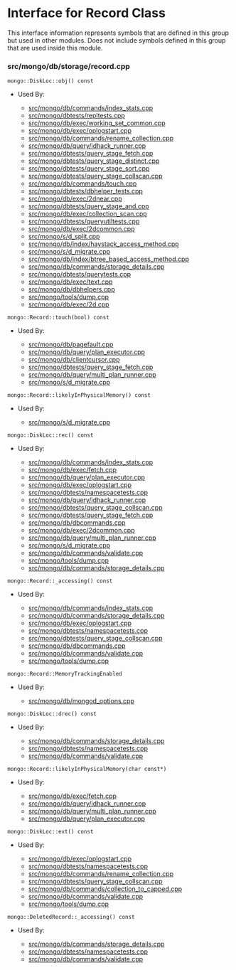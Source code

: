 
# Interface for Record Class
This interface information represents symbols that are defined in this group but used in other modules.  Does not include symbols defined in this group that are used inside this module.

### src/mongo/db/storage/record.cpp

<div></div>

    mongo::DiskLoc::obj() const

- Used By:

    - [src/mongo/db/commands/index\_stats.cpp](../../../../queries/database\_commands)
    - [src/mongo/dbtests/repltests.cpp](../../../../tests/unit\_tests)
    - [src/mongo/db/exec/working\_set\_common.cpp](../../../../queries/core\_query\_system)
    - [src/mongo/db/exec/oplogstart.cpp](../../../../queries/core\_query\_system)
    - [src/mongo/db/commands/rename\_collection.cpp](../../../../queries/database\_commands)
    - [src/mongo/db/query/idhack\_runner.cpp](../../../../queries/core\_query\_system)
    - [src/mongo/dbtests/query\_stage\_fetch.cpp](../../../../tests/unit\_tests)
    - [src/mongo/dbtests/query\_stage\_distinct.cpp](../../../../queries/core\_query\_system)
    - [src/mongo/dbtests/query\_stage\_sort.cpp](../../../../tests/unit\_tests)
    - [src/mongo/dbtests/query\_stage\_collscan.cpp](../../../../tests/unit\_tests)
    - [src/mongo/db/commands/touch.cpp](../../../../queries/database\_commands)
    - [src/mongo/dbtests/dbhelper\_tests.cpp](../../../../tests/unit\_tests)
    - [src/mongo/db/exec/2dnear.cpp](../../../../queries/core\_query\_system)
    - [src/mongo/dbtests/query\_stage\_and.cpp](../../../../tests/unit\_tests)
    - [src/mongo/db/exec/collection\_scan.cpp](../../../../queries/core\_query\_system)
    - [src/mongo/dbtests/queryutiltests.cpp](../../../../tests/unit\_tests)
    - [src/mongo/db/exec/2dcommon.cpp](../../../../queries/core\_query\_system)
    - [src/mongo/s/d\_split.cpp](../../../../sharding/chunk\_management)
    - [src/mongo/db/index/haystack\_access\_method.cpp](../../../../queries/indexing)
    - [src/mongo/s/d\_migrate.cpp](../../../../sharding/chunk\_management)
    - [src/mongo/db/index/btree\_based\_access\_method.cpp](../../../../queries/indexing)
    - [src/mongo/db/commands/storage\_details.cpp](../../../../queries/database\_commands)
    - [src/mongo/dbtests/querytests.cpp](../../../../tests/unit\_tests)
    - [src/mongo/db/exec/text.cpp](../../../../queries/core\_query\_system)
    - [src/mongo/db/dbhelpers.cpp](../../../../queries/client\_and\_operation\_tracking)
    - [src/mongo/tools/dump.cpp](../../../../tools/tools)
    - [src/mongo/db/exec/2d.cpp](../../../../queries/core\_query\_system)

<div></div>

    mongo::Record::touch(bool) const

- Used By:

    - [src/mongo/db/pagefault.cpp](../../../../storage/page\_fault\_utilities)
    - [src/mongo/db/query/plan\_executor.cpp](../../../../queries/core\_query\_system)
    - [src/mongo/db/clientcursor.cpp](../../../../queries/client\_and\_operation\_tracking)
    - [src/mongo/dbtests/query\_stage\_fetch.cpp](../../../../tests/unit\_tests)
    - [src/mongo/db/query/multi\_plan\_runner.cpp](../../../../queries/core\_query\_system)
    - [src/mongo/s/d\_migrate.cpp](../../../../sharding/chunk\_management)

<div></div>

    mongo::Record::likelyInPhysicalMemory() const

- Used By:

    - [src/mongo/s/d\_migrate.cpp](../../../../sharding/chunk\_management)

<div></div>

    mongo::DiskLoc::rec() const

- Used By:

    - [src/mongo/db/commands/index\_stats.cpp](../../../../queries/database\_commands)
    - [src/mongo/db/exec/fetch.cpp](../../../../queries/core\_query\_system)
    - [src/mongo/db/query/plan\_executor.cpp](../../../../queries/core\_query\_system)
    - [src/mongo/db/exec/oplogstart.cpp](../../../../queries/core\_query\_system)
    - [src/mongo/dbtests/namespacetests.cpp](../../../../tests/unit\_tests)
    - [src/mongo/db/query/idhack\_runner.cpp](../../../../queries/core\_query\_system)
    - [src/mongo/dbtests/query\_stage\_collscan.cpp](../../../../tests/unit\_tests)
    - [src/mongo/dbtests/query\_stage\_fetch.cpp](../../../../tests/unit\_tests)
    - [src/mongo/db/dbcommands.cpp](../../../../queries/database\_commands)
    - [src/mongo/db/exec/2dcommon.cpp](../../../../queries/core\_query\_system)
    - [src/mongo/db/query/multi\_plan\_runner.cpp](../../../../queries/core\_query\_system)
    - [src/mongo/s/d\_migrate.cpp](../../../../sharding/chunk\_management)
    - [src/mongo/db/commands/validate.cpp](../../../../queries/database\_commands)
    - [src/mongo/tools/dump.cpp](../../../../tools/tools)
    - [src/mongo/db/commands/storage\_details.cpp](../../../../queries/database\_commands)

<div></div>

    mongo::Record::_accessing() const

- Used By:

    - [src/mongo/db/commands/index\_stats.cpp](../../../../queries/database\_commands)
    - [src/mongo/db/commands/storage\_details.cpp](../../../../queries/database\_commands)
    - [src/mongo/db/exec/oplogstart.cpp](../../../../queries/core\_query\_system)
    - [src/mongo/dbtests/namespacetests.cpp](../../../../tests/unit\_tests)
    - [src/mongo/dbtests/query\_stage\_collscan.cpp](../../../../tests/unit\_tests)
    - [src/mongo/db/dbcommands.cpp](../../../../queries/database\_commands)
    - [src/mongo/db/commands/validate.cpp](../../../../queries/database\_commands)
    - [src/mongo/tools/dump.cpp](../../../../tools/tools)

<div></div>

    mongo::Record::MemoryTrackingEnabled

- Used By:

    - [src/mongo/db/mongod\_options.cpp](../../../../process\_management/mongos\_and\_mongod\_mains)

<div></div>

    mongo::DiskLoc::drec() const

- Used By:

    - [src/mongo/db/commands/storage\_details.cpp](../../../../queries/database\_commands)
    - [src/mongo/dbtests/namespacetests.cpp](../../../../tests/unit\_tests)
    - [src/mongo/db/commands/validate.cpp](../../../../queries/database\_commands)

<div></div>

    mongo::Record::likelyInPhysicalMemory(char const*)

- Used By:

    - [src/mongo/db/exec/fetch.cpp](../../../../queries/core\_query\_system)
    - [src/mongo/db/query/idhack\_runner.cpp](../../../../queries/core\_query\_system)
    - [src/mongo/db/query/multi\_plan\_runner.cpp](../../../../queries/core\_query\_system)
    - [src/mongo/db/query/plan\_executor.cpp](../../../../queries/core\_query\_system)

<div></div>

    mongo::DiskLoc::ext() const

- Used By:

    - [src/mongo/db/exec/oplogstart.cpp](../../../../queries/core\_query\_system)
    - [src/mongo/dbtests/namespacetests.cpp](../../../../tests/unit\_tests)
    - [src/mongo/db/commands/rename\_collection.cpp](../../../../queries/database\_commands)
    - [src/mongo/dbtests/query\_stage\_collscan.cpp](../../../../tests/unit\_tests)
    - [src/mongo/db/commands/collection\_to\_capped.cpp](../../../../queries/database\_commands)
    - [src/mongo/db/commands/validate.cpp](../../../../queries/database\_commands)
    - [src/mongo/tools/dump.cpp](../../../../tools/tools)

<div></div>

    mongo::DeletedRecord::_accessing() const

- Used By:

    - [src/mongo/db/commands/storage\_details.cpp](../../../../queries/database\_commands)
    - [src/mongo/dbtests/namespacetests.cpp](../../../../tests/unit\_tests)
    - [src/mongo/db/commands/validate.cpp](../../../../queries/database\_commands)
